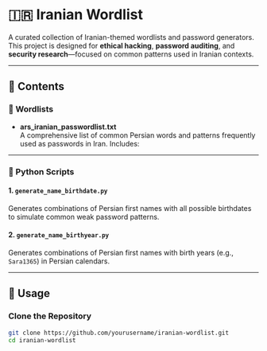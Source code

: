 # 🇮🇷 Iranian Wordlist

A curated collection of Iranian-themed wordlists and password generators. This project is designed for **ethical hacking**, **password auditing**, and **security research**—focused on common patterns used in Iranian contexts.

---

## 📁 Contents

### 📄 Wordlists
- **ars_iranian_passwordlist.txt**  
  A comprehensive list of common Persian words and patterns frequently used as passwords in Iran. Includes:

---

### 🐍 Python Scripts

#### 1. `generate_name_birthdate.py`
Generates combinations of Persian first names with all possible birthdates to simulate common weak password patterns.

#### 2. `generate_name_birthyear.py`
Generates combinations of Persian first names with birth years (e.g., `Sara1365`) in Persian calendars.

---

## 🚀 Usage

### Clone the Repository
```bash
git clone https://github.com/yourusername/iranian-wordlist.git
cd iranian-wordlist
